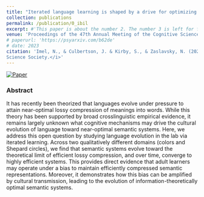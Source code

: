 ```yaml
---
title: "Iterated language learning is shaped by a drive for optimizing lossy compression"
collection: publications
permalink: /publication/0_ibil
excerpt: #'This paper is about the number 2. The number 3 is left for future work.' date: 
venue: 'Proceedings of the 47th Annual Meeting of the Cognitive Science Society (CogSci 2025)'
# paperurl: 'https://psyarxiv.com/b62de'
# date: 2023
citation: 'Imel, N., & Culbertson, J. & Kirby, S., & Zaslavsky, N. (2025). &quot;Iterated language learning is shaped by a drive for optimizing lossy compression.&quot; <i>in Proceedings of the 47th Annual Meeting of the Cognitive
Science Society.</i>'
---
```




[![Paper](https://img.shields.io/badge/paper-lightblue)](https://escholarship.org/uc/item/63d7n4v0)


### Abstract

It has recently been theorized that languages evolve under pressure to attain near-optimal lossy compression of meanings into words. While this theory has been supported by broad crosslinguistic empirical evidence, it remains largely unknown what cognitive mechanisms may drive the cultural evolution of language toward near-optimal semantic systems. Here, we address this open question by studying language evolution in the lab via iterated learning. Across two qualitatively different domains (colors and Shepard circles), we find that semantic systems evolve toward the theoretical limit of efficient lossy compression, and over time, converge to highly efficient systems. This provides direct evidence that adult learners may operate under a bias to maintain efficiently compressed semantic representations. Moreover, it demonstrates how this bias can be amplified by cultural transmission, leading to the evolution of information-theoretically optimal semantic systems.
